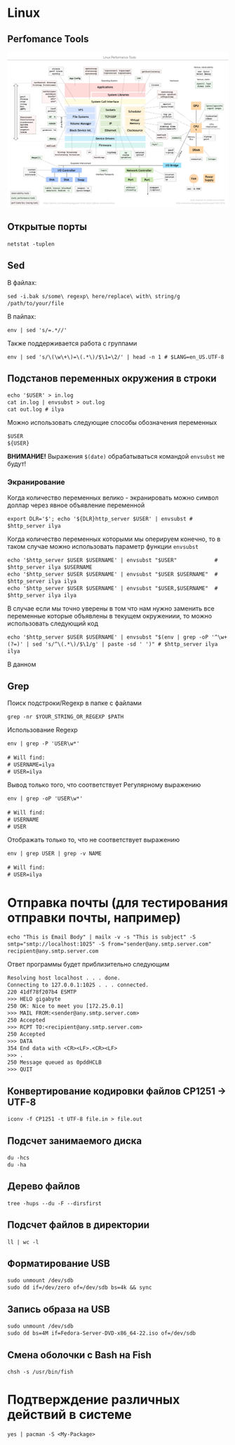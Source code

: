 # Linux 

## Perfomance Tools


![Linux Perfomance Tools](https://github.com/sniter/linux-notes/blob/master/images/linux_perfomance_tools.png)


## Открытые порты

```
netstat -tuplen 
```

## Sed

В файлах:
``` shell
sed -i.bak s/some\ regexp\ here/replace\ with\ string/g /path/to/your/file

```

В пайпах:
``` shell
env | sed 's/=.*//' 
```

Также поддерживается работа с группами
``` shell
env | sed 's/\(\w\+\)=\(.*\)/$\1=\2/' | head -n 1 # $LANG=en_US.UTF-8
```

## Подстанов переменных окружения в строки

``` shell
echo '$USER' > in.log
cat in.log | envsubst > out.log
cat out.log # ilya
```

Можно использовать следующие способы обозначения переменных
``` shell
$USER
${USER}
```

**ВНИМАНИЕ!**
Выражения `$(date)` обрабатываться командой `envsubst` не будут!

### Экранирование

Когда количество переменных велико - экранировать можно символ доллар через явное объявление переменной
``` shell
export DLR='$'; echo '${DLR}http_server $USER' | envsubst # $http_server ilya
```

Когда количество переменных которыми мы оперируем конечно, то в таком случае можно использовать параметр функции `envsubst`
``` shell
echo '$http_server $USER $USERNAME' | envsubst "$USER"            # $http_server ilya $USERNAME
echo '$http_server $USER $USERNAME' | envsubst "$USER $USERNAME"  # $http_server ilya ilya
echo '$http_server $USER $USERNAME' | envsubst "$USER,$USERNAME"  # $http_server ilya ilya
```

В случае если мы точно уверены в том что нам нужно заменить все переменные которые объявлены в текущем окружениии, то можно использовать следующий код
``` shell
echo '$http_server $USER $USERNAME' | envsubst "$(env | grep -oP '^\w+(?=)' | sed 's/^\(.*\)/$\1/g' | paste -sd ' ')" # $http_server ilya ilya
```

В данном 

## Grep

Поиск подстроки/Regexp в папке с файлами
``` shell
grep -nr $YOUR_STRING_OR_REGEXP $PATH
```

Использование Regexp
``` shell
env | grep -P 'USER\w*' 

# Will find:
# USERNAME=ilya
# USER=ilya
```

Вывод только того, что соответствует Регулярному выражению
``` shell
env | grep -oP 'USER\w*'

# Will find:
# USERNAME
# USER
```

Отображать только то, что не соответствует выражению
``` shell
env | grep USER | grep -v NAME

# Will find:
# USER=ilya
```

# Отправка почты (для тестирования отправки почты, например)

``` shell
echo "This is Email Body" | mailx -v -s "This is subject" -S smtp="smtp://localhost:1025" -S from="sender@any.smtp.server.com" recipient@any.smtp.server.com
```

Ответ программы будет приблизительно следующим

```
Resolving host localhost . . . done.
Connecting to 127.0.0.1:1025 . . . connected.
220 41df78f207b4 ESMTP
>>> HELO gigabyte
250 OK: Nice to meet you [172.25.0.1]
>>> MAIL FROM:<sender@any.smtp.server.com>
250 Accepted
>>> RCPT TO:<recipient@any.smtp.server.com>
250 Accepted
>>> DATA
354 End data with <CR><LF>.<CR><LF>
>>> .
250 Message queued as 0pddHCLB
>>> QUIT
```

## Конвертирование кодировки файлов CP1251 -> UTF-8 

```
iconv -f CP1251 -t UTF-8 file.in > file.out
```

## Подсчет занимаемого диска

```
du -hcs
du -ha
```

## Дерево файлов

```
tree -hups --du -F --dirsfirst
```

## Подсчет файлов в директории

```
ll | wc -l
```

## Форматирование USB

```
sudo unmount /dev/sdb
sudo dd if=/dev/zero of=/dev/sdb bs=4k && sync
```

## Запись образа на USB

```
sudo unmount /dev/sdb
sudo dd bs=4M if=Fedora-Server-DVD-x86_64-22.iso of=/dev/sdb
```

## Смена оболочки с Bash на Fish

```
chsh -s /usr/bin/fish
```

# Подтверждение различных действий в системе 

```
yes | pacman -S <My-Package>
```
